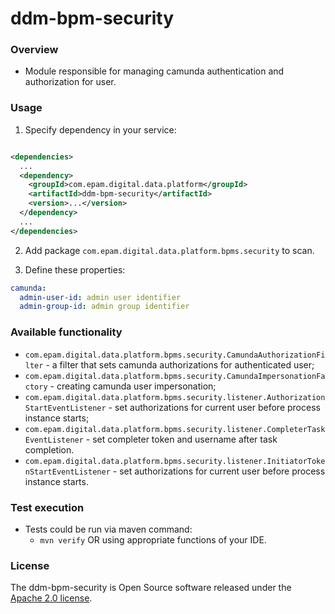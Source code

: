 # ddm-bpm-security

### Overview

* Module responsible for managing camunda authentication and authorization for user.

### Usage

1. Specify dependency in your service:

```xml

<dependencies>
  ...
  <dependency>
    <groupId>com.epam.digital.data.platform</groupId>
    <artifactId>ddm-bpm-security</artifactId>
    <version>...</version>
  </dependency>
  ...
</dependencies>
```

2. Add package `com.epam.digital.data.platform.bpms.security` to scan.

3. Define these properties:

```yaml
camunda:
  admin-user-id: admin user identifier
  admin-group-id: admin group identifier
```

### Available functionality

* `com.epam.digital.data.platform.bpms.security.CamundaAuthorizationFilter` - a filter that sets
  camunda authorizations for authenticated user;
* `com.epam.digital.data.platform.bpms.security.CamundaImpersonationFactory` - creating camunda user
  impersonation;
* `com.epam.digital.data.platform.bpms.security.listener.AuthorizationStartEventListener` - set
  authorizations for current user before process instance starts;
* `com.epam.digital.data.platform.bpms.security.listener.CompleterTaskEventListener` - set completer
  token and username after task completion.
* `com.epam.digital.data.platform.bpms.security.listener.InitiatorTokenStartEventListener` - set
  authorizations for current user before process instance starts.

### Test execution

* Tests could be run via maven command:
    * `mvn verify` OR using appropriate functions of your IDE.

### License

The ddm-bpm-security is Open Source software released under
the [Apache 2.0 license](https://www.apache.org/licenses/LICENSE-2.0).